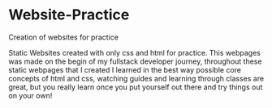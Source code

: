 # Website-Practice
Creation of websites for practice

Static Websites created with only css and html for practice. This webpages was made on the begin of my fullstack developer journey, throughout these static webpages that I created I learned in the best way possible core concepts of html and css, watching guides and learning through classes are great, but you really learn once you put yourself out there and try things out on your own!
